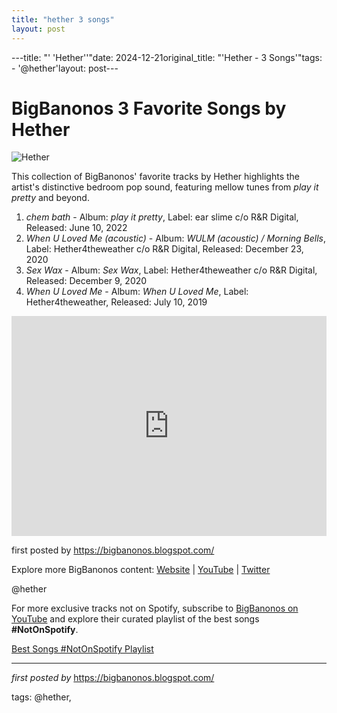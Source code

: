 ```yaml
---
title: "hether 3 songs"
layout: post
---
```

---title: "' 'Hether''"date: 2024-12-21original_title: "'Hether - 3 Songs'"tags:  - '@hether'layout: post---<h1>BigBanonos 3 Favorite Songs by Hether</h1><img alt="Hether" src="https://blogger.googleusercontent.com/img/b/R29vZ2xl/AVvXsEgG01uChssQECVkZYW1URLdehtS3a3JdGL19Vc0igI1bJAHfJlDpKteBcXPfUzcIaQrVKS_dZyiI0hCHdPlmTzj-jai_BH8c4FcRhQOitA9wrOiTNS1iN46rc10-mce3-N512WQilDYO5i9/s812/hether.jpg" /> <p>This collection of BigBanonos' favorite tracks by Hether highlights the artist's distinctive bedroom pop sound, featuring mellow tunes from *play it pretty* and beyond.</p> <ol> <li><em>chem bath</em> - Album: <em>play it pretty</em>, Label: ear slime c/o R&R Digital, Released: June 10, 2022</li> <li><em>When U Loved Me (acoustic)</em> - Album: <em>WULM (acoustic) / Morning Bells</em>, Label: Hether4theweather c/o R&R Digital, Released: December 23, 2020</li> <li><em>Sex Wax</em> - Album: <em>Sex Wax</em>, Label: Hether4theweather c/o R&R Digital, Released: December 9, 2020</li> <li><em>When U Loved Me</em> - Album: <em>When U Loved Me</em>, Label: Hether4theweather, Released: July 10, 2019</li></ol> <div> <iframe allow="autoplay; clipboard-write; encrypted-media; fullscreen; picture-in-picture" allowfullscreen="" frameborder="0" height="352" loading="lazy" src="https://open.spotify.com/embed/playlist/0dqIw7hVAkhfTVCiROVsUv?utm_source=generator" width="100%"></iframe></div> <p>first posted by https://bigbanonos.blogspot.com/</p> <div> <p>Explore more BigBanonos content: <a href="https://bigbanonos.blogspot.com/">Website</a> | <a href="https://www.youtube.com/@BigBanonos">YouTube</a> | <a href="https://x.com/bigbanonos">Twitter</a></p></div> <!--Tags--><p>@hether</p><!--Subscribe and Playlist Links--><div>    <p>For more exclusive tracks not on Spotify, subscribe to <a href="https://www.youtube.com/@BigBanonos" target="_blank">BigBanonos on YouTube</a> and explore their curated playlist of the best songs <strong>#NotOnSpotify</strong>.</p>    <p><a href="https://www.youtube.com/playlist?list=PLtuNtuTatqI0kFahUCbtbfenC_ET5O_tr" target="_blank">Best Songs #NotOnSpotify Playlist<br /></a></p></div><hr /><p><em>first posted by</em> <a href="https://bigbanonos.blogspot.com/" rel="noopener" target="_new">https://bigbanonos.blogspot.com/</a></p><p>tags: @hether,</p>